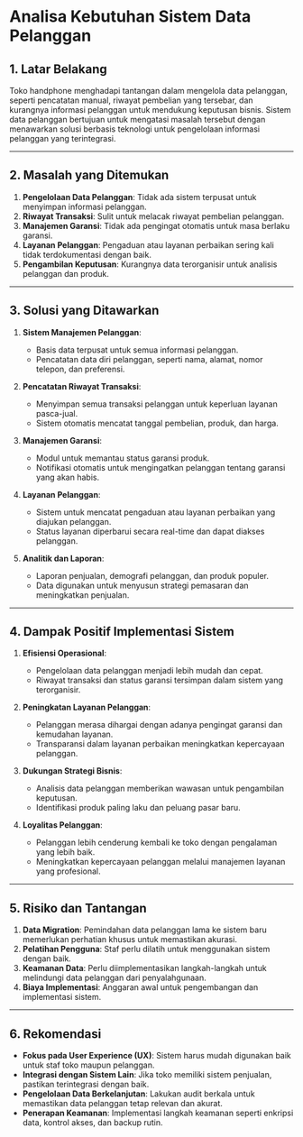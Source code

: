 # Analisa Kebutuhan Sistem Data Pelanggan  

## 1. Latar Belakang  
Toko handphone menghadapi tantangan dalam mengelola data pelanggan, seperti pencatatan manual, riwayat pembelian yang tersebar, dan kurangnya informasi pelanggan untuk mendukung keputusan bisnis. Sistem data pelanggan bertujuan untuk mengatasi masalah tersebut dengan menawarkan solusi berbasis teknologi untuk pengelolaan informasi pelanggan yang terintegrasi.  

---

## 2. Masalah yang Ditemukan  
1. **Pengelolaan Data Pelanggan**: Tidak ada sistem terpusat untuk menyimpan informasi pelanggan.  
2. **Riwayat Transaksi**: Sulit untuk melacak riwayat pembelian pelanggan.  
3. **Manajemen Garansi**: Tidak ada pengingat otomatis untuk masa berlaku garansi.  
4. **Layanan Pelanggan**: Pengaduan atau layanan perbaikan sering kali tidak terdokumentasi dengan baik.  
5. **Pengambilan Keputusan**: Kurangnya data terorganisir untuk analisis pelanggan dan produk.  

---

## 3. Solusi yang Ditawarkan  
1. **Sistem Manajemen Pelanggan**:  
   - Basis data terpusat untuk semua informasi pelanggan.  
   - Pencatatan data diri pelanggan, seperti nama, alamat, nomor telepon, dan preferensi.  

2. **Pencatatan Riwayat Transaksi**:  
   - Menyimpan semua transaksi pelanggan untuk keperluan layanan pasca-jual.  
   - Sistem otomatis mencatat tanggal pembelian, produk, dan harga.  

3. **Manajemen Garansi**:  
   - Modul untuk memantau status garansi produk.  
   - Notifikasi otomatis untuk mengingatkan pelanggan tentang garansi yang akan habis.  

4. **Layanan Pelanggan**:  
   - Sistem untuk mencatat pengaduan atau layanan perbaikan yang diajukan pelanggan.  
   - Status layanan diperbarui secara real-time dan dapat diakses pelanggan.  

5. **Analitik dan Laporan**:  
   - Laporan penjualan, demografi pelanggan, dan produk populer.  
   - Data digunakan untuk menyusun strategi pemasaran dan meningkatkan penjualan.  

---

## 4. Dampak Positif Implementasi Sistem  
1. **Efisiensi Operasional**:  
   - Pengelolaan data pelanggan menjadi lebih mudah dan cepat.  
   - Riwayat transaksi dan status garansi tersimpan dalam sistem yang terorganisir.  

2. **Peningkatan Layanan Pelanggan**:  
   - Pelanggan merasa dihargai dengan adanya pengingat garansi dan kemudahan layanan.  
   - Transparansi dalam layanan perbaikan meningkatkan kepercayaan pelanggan.  

3. **Dukungan Strategi Bisnis**:  
   - Analisis data pelanggan memberikan wawasan untuk pengambilan keputusan.  
   - Identifikasi produk paling laku dan peluang pasar baru.  

4. **Loyalitas Pelanggan**:  
   - Pelanggan lebih cenderung kembali ke toko dengan pengalaman yang lebih baik.  
   - Meningkatkan kepercayaan pelanggan melalui manajemen layanan yang profesional.  

---

## 5. Risiko dan Tantangan  
1. **Data Migration**: Pemindahan data pelanggan lama ke sistem baru memerlukan perhatian khusus untuk memastikan akurasi.  
2. **Pelatihan Pengguna**: Staf perlu dilatih untuk menggunakan sistem dengan baik.  
3. **Keamanan Data**: Perlu diimplementasikan langkah-langkah untuk melindungi data pelanggan dari penyalahgunaan.  
4. **Biaya Implementasi**: Anggaran awal untuk pengembangan dan implementasi sistem.  

---

## 6. Rekomendasi  
- **Fokus pada User Experience (UX)**: Sistem harus mudah digunakan baik untuk staf toko maupun pelanggan.  
- **Integrasi dengan Sistem Lain**: Jika toko memiliki sistem penjualan, pastikan terintegrasi dengan baik.  
- **Pengelolaan Data Berkelanjutan**: Lakukan audit berkala untuk memastikan data pelanggan tetap relevan dan akurat.  
- **Penerapan Keamanan**: Implementasi langkah keamanan seperti enkripsi data, kontrol akses, dan backup rutin.  